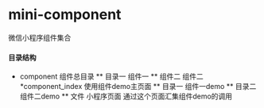# mini-component
微信小程序组件集合

#### 目录结构

* component             组件总目录
 ** 目录一              组件一
 ** 组件二              组件二
*component_index      使用组件demo主页面
 ** 目录一              组件一demo
 ** 目录二              组件二demo
 ** 文件                小程序页面 通过这个页面汇集组件demo的调用  

